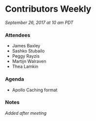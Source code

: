 # Contributors Weekly

*September 26, 2017 at 10 am PDT*

### Attendees
- James Baxley
- Sashko Stubailo
- Peggy Rayzis
- Martijn Walraven
- Thea Lamkin

### Agenda
- Apollo Caching format

### Notes
*Added after meeting*
